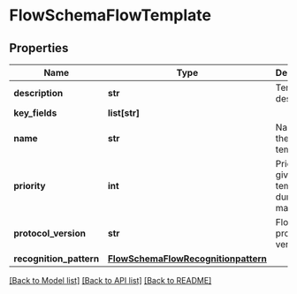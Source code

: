 # FlowSchemaFlowTemplate

## Properties
Name | Type | Description | Notes
------------ | ------------- | ------------- | -------------
**description** | **str** | Template description. | [optional] 
**key_fields** | **list[str]** |  | [optional] 
**name** | **str** | Name of the template. | 
**priority** | **int** | Priority given to template during matching. | [optional] 
**protocol_version** | **str** | Flow protocol version. | [optional] 
**recognition_pattern** | [**FlowSchemaFlowRecognitionpattern**](FlowSchemaFlowRecognitionpattern.md) |  | [optional] 

[[Back to Model list]](../README.md#documentation-for-models) [[Back to API list]](../README.md#documentation-for-api-endpoints) [[Back to README]](../README.md)


